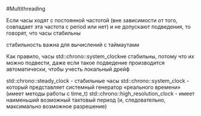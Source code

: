 #Multithreading

Если часы ходят с постоянной частотой (вне зависимости от того, совпадает эта частота с period или нет) и не допускают подведения,
то говорят, что часы стабильны

стабильность важна для вычислений с таймаутами

Как правило, часы std::chrono::system_clockне стабильны, потому что их можно подвести, даже если такое подведение производится
автоматически, чтобы учесть локальный дрейф

std::chrono::steady_clock - стабильные часы
std::chrono::system_clock - который представляет системный генератор «реального времени» (имеет методы работы с time_t)
std::chrono::high_resolution_clock - имеет наименьший возможный тактовый период (и, следовательно, максимально возможное разрешение)